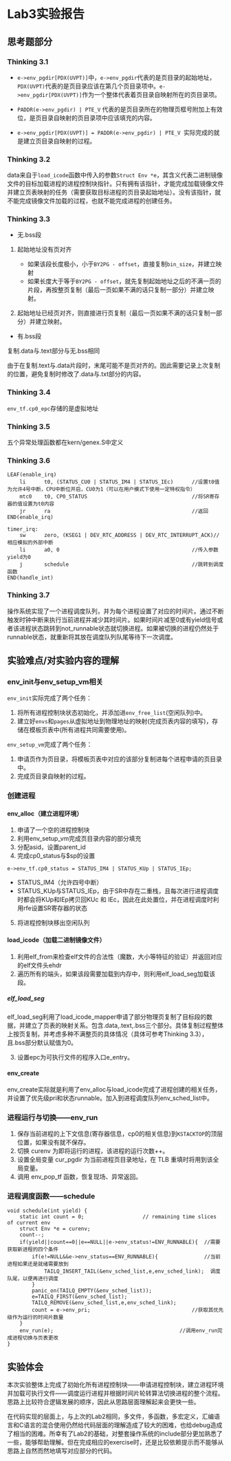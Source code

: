 # Lab3实验报告

## 思考题部分

### Thinking 3.1

- `e->env_pgdir[PDX(UVPT)]`中，`e->env_pgdir`代表的是页目录的起始地址，`PDX(UVPT)`代表的是页目录应该在第几个页目录项中。`e->env_pgdir[PDX(UVPT)]`作为一个整体代表着页目录自映射所在的页目录项。

- `PADDR(e->env_pgdir) | PTE_V` 代表的是页目录所在的物理页框号附加上有效位，是页目录自映射的页目录项中应该填充的内容。
- `e->env_pgdir[PDX(UVPT)] = PADDR(e->env_pgdir) | PTE_V `实际完成的就是建立页目录自映射的过程。

### Thinking 3.2

data来自于`load_icode`函数中传入的参数`Struct Env *e`，其含义代表二进制镜像文件的目标加载进程的进程控制块指针。只有拥有该指针，才能完成加载镜像文件并建立页表映射的任务（需要获取目标进程的页目录起始地址）。没有该指针，就不能完成镜像文件加载的过程，也就不能完成进程的创建任务。

### Thinking 3.3

- 无.bss段

1. 起始地址没有页对齐
   - 如果该段长度极小，小于`BY2PG - offset`，直接复制`bin_size`，并建立映射
   - 如果长度大于等于`BY2PG - offset`，就先复制起始地址之后的不满一页的片段，再按整页复制（最后一页如果不满的话只复制一部分）并建立映射。

2. 起始地址已经页对齐，则直接进行页复制（最后一页如果不满的话只复制一部分）并建立映射。

- 有.bss段

复制.data与.text部分与无.bss相同

由于在复制.text与.data片段时，末尾可能不是页对齐的。因此需要记录上次复制的位置，避免复制时修改了.data与.txt部分的内容。

### Thinking 3.4

`env_tf.cp0_epc`存储的是虚拟地址

### Thinking 3.5

五个异常处理函数都在kern/genex.S中定义

### Thinking 3.6

```
LEAF(enable_irq)
	li      t0, (STATUS_CU0 | STATUS_IM4 | STATUS_IEc)      //设置t0值为允许4号中断，CPU中断位开启，CU0为1（可以在用户模式下使用一定特权指令）
	mtc0    t0, CP0_STATUS                                  //将SR寄存器的值设置为t0内容
	jr      ra                                              //返回
END(enable_irq)
```

```
timer_irq:
	sw      zero, (KSEG1 | DEV_RTC_ADDRESS | DEV_RTC_INTERRUPT_ACK)//相应模拟的外部中断
	li      a0, 0											//传入参数yield为0
	j       schedule										//跳转到调度函数
END(handle_int)
```

### Thinking 3.7

操作系统实现了一个进程调度队列，并为每个进程设置了对应的时间片。通过不断触发时钟中断来执行当前进程并减少其时间片。如果时间片减至0或有yield信号或者该进程状态跳转到not_runnable状态就切换进程。如果被切换的进程仍然处于runnable状态，就重新将其放在调度队列队尾等待下一次调度。

## 实验难点/对实验内容的理解

### env_init与env_setup_vm相关

`env_init`实际完成了两个任务：

1. 将所有进程控制块状态初始化，并添加进`env_free_list`(空闲队列)中。
2. 建立好`envs`和`pages`从虚拟地址到物理地址的映射(完成页表内容的填写)，存储在模板页表中(所有进程共同需要使用)。

`env_setup_vm`完成了两个任务：

1. 申请页作为页目录，将模板页表中对应的该部分复制进每个进程申请的页目录中。
2. 完成页目录自映射的过程。

### 创建进程

#### env_alloc（建立进程环境）

1. 申请了一个空的进程控制块
2. 利用env_setup_vm完成页目录内容的部分填充
3. 分配asid，设置parent_id
4. 完成cp0_status与$sp的设置

```
e->env_tf.cp0_status = STATUS_IM4 | STATUS_KUp | STATUS_IEp;
```

- STATUS_IM4（允许四号中断）
- STATUS_KUp与STATUS_IEp，由于SR中存在二重栈，且每次进行进程调度时都会将KUp和IEp拷贝回KUc 和 IEc，因此在此处置位，并在进程调度时利用rfe设置SR寄存器的状态

5. 将进程控制块移出空闲队列

#### load_icode（加载二进制镜像文件）

1. 利用elf_from来检查elf文件的合法性（魔数，大小等特征的验证）并返回对应的elf文件头ehdr
2. 遍历所有的端头，如果该段需要加载到内存中，则利用elf_load_seg加载该段。

##### elf_load_seg

elf_load_seg利用了load_icode_mapper申请了部分物理页复制了目标段的数据，并建立了页表的映射关系。包含.data,.text,.bss三个部分。具体复制过程整体上按页复制，并考虑多种不满整页的具体情况（具体可参考Thinking 3.3），且.bss部分默认赋值为0。

3. 设置epc为可执行文件的程序入口e_entry。

#### env_create

env_create实际就是利用了env_alloc与load_icode完成了进程创建的相关任务，并设置了优先级pri和状态runnable。加入到进程调度队列env_sched_list中。

### 进程运行与切换——env_run

1. 保存当前进程的上下文信息(寄存器信息，cp0的相关信息)到`KSTACKTOP`的顶层位置，如果没有就不保存。
2. 切换 curenv 为即将运行的进程，该进程的运行次数++。
3. 设置全局变量 cur_pgdir 为当前进程页目录地址，在 TLB 重填时将用到该全局变量。
4. 调用 env_pop_tf 函数，恢复现场、异常返回。

### 进程调度函数——schedule

```
void schedule(int yield) {
	static int count = 0; 					// remaining time slices of current env
	struct Env *e = curenv;
	count--;
	if(yield||count==0||e==NULL||e->env_status!=ENV_RUNNABLE){	//需要获取新进程的四个条件
		if(e!=NULL&&e->env_status==ENV_RUNNABLE){				//当前进程如果还是就绪需要放到
			TAILQ_INSERT_TAIL(&env_sched_list,e,env_sched_link);  调度队尾，以便再进行调度
		}
		panic_on(TAILQ_EMPTY(&env_sched_list));
		e=TAILQ_FIRST(&env_sched_list);
		TAILQ_REMOVE(&env_sched_list,e,env_sched_link);
		count = e->env_pri;								    //获取其优先级作为运行的时间片数量
	}
	env_run(e);											//调用env_run完成进程切换与页表更改
}
```

## 实验体会

本次实验整体上完成了初始化所有进程控制块——申请进程控制块，建立进程环境并加载可执行文件——调度运行进程并根据时间片轮转算法切换进程的整个流程。思路上比较符合逻辑发展的顺序，因此从思路层面理解起来会更快一些。

在代码实现的层面上，与上次的Lab2相同，多文件，多函数，多宏定义，汇编语言和C语言的混合使用仍然给代码层面的理解造成了较大的困难，也给debug造成了相当的困难。所幸有了Lab2的基础，对整套操作系统的include部分更加熟悉了一些，能够帮助理解。但在完成相应的exercise时，还是比较依赖提示而不能够从思路上自然而然地填写对应部分的代码。

